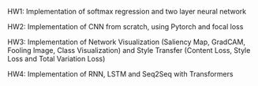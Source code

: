 HW1: Implementation of softmax regression and two layer neural network 

HW2: Implementation of CNN from scratch, using Pytorch and focal loss 

HW3: Implementation of Network Visualization (Saliency Map, GradCAM, Fooling Image, Class Visualization) and Style Transfer (Content Loss, Style Loss and Total Variation Loss) 

HW4: Implementation of RNN, LSTM and Seq2Seq with Transformers
